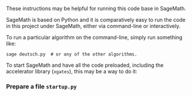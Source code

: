 These instructions may be helpful for running this code base in SageMath.

SageMath is based on Python and it is comparatively easy to run
the code in this project under SageMath, either via command-line
or interactively.

To run a particular algorithm on the command-line, simply run something like:

```
sage deutsch.py  # or any of the other algorithms.
```

To start SageMath and have all the code preloaded, including
the accelerator library (`xgates`), this may be a way to do it:
###   Prepare a file `startup.py`

